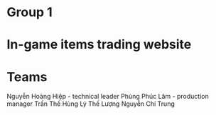 # Group 1 
# In-game items trading website
# Teams
Nguyễn Hoàng Hiệp - technical leader
Phùng Phúc Lâm - production manager
Trần Thế Hùng 
Lý Thế Lượng
Nguyễn Chí Trung 
